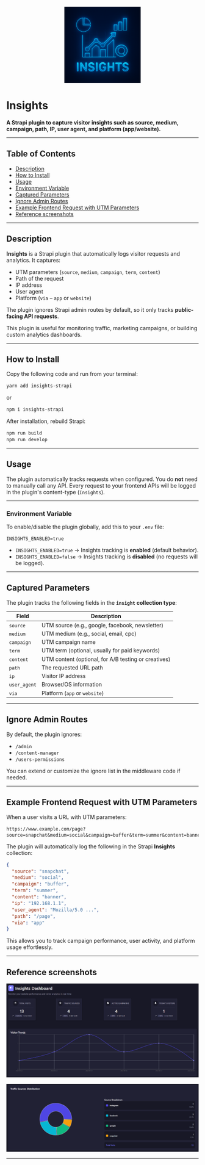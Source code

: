 <p align="center">
  <img src="./logo.png" width="200" alt="Logo" />
</p>

# Insights

**A Strapi plugin to capture visitor insights such as source, medium, campaign, path, IP, user agent, and platform (app/website).**

---

## Table of Contents

- [Description](#description)  
- [How to Install](#how-to-install)  
- [Usage](#usage)  
- [Environment Variable](#environment-variable)  
- [Captured Parameters](#captured-parameters)  
- [Ignore Admin Routes](#ignore-admin-routes)  
- [Example Frontend Request with UTM Parameters](#example-frontend-request-with-utm-parameters)
- [Reference screenshots](#reference-screenshots)
---

## Description

**Insights** is a Strapi plugin that automatically logs visitor requests and analytics. It captures:

- UTM parameters (`source`, `medium`, `campaign`, `term`, `content`)  
- Path of the request  
- IP address  
- User agent  
- Platform (`via` – `app` or `website`)  

The plugin ignores Strapi admin routes by default, so it only tracks **public-facing API requests**.

This plugin is useful for monitoring traffic, marketing campaigns, or building custom analytics dashboards.

---

## How to Install

Copy the following code and run from your terminal:

```bash
yarn add insights-strapi
```

or

```bash
npm i insights-strapi
```

After installation, rebuild Strapi:

```bash
npm run build
npm run develop
```

---

## Usage

The plugin automatically tracks requests when configured. You do **not** need to manually call any API. Every request to your frontend APIs will be logged in the plugin's content-type (`Insights`).

---

### Environment Variable

To enable/disable the plugin globally, add this to your `.env` file:

```env
INSIGHTS_ENABLED=true
```

- `INSIGHTS_ENABLED=true` → Insights tracking is **enabled** (default behavior).  
- `INSIGHTS_ENABLED=false` → Insights tracking is **disabled** (no requests will be logged).  

---

## Captured Parameters

The plugin tracks the following fields in the **`insight` collection type**:

| Field       | Description                                            |
|------------|--------------------------------------------------------|
| `source`   | UTM source (e.g., google, facebook, newsletter)       |
| `medium`   | UTM medium (e.g., social, email, cpc)                |
| `campaign` | UTM campaign name                                      |
| `term`     | UTM term (optional, usually for paid keywords)        |
| `content`  | UTM content (optional, for A/B testing or creatives)  |
| `path`     | The requested URL path                                  |
| `ip`       | Visitor IP address                                     |
| `user_agent` | Browser/OS information                               |
| `via`      | Platform (`app` or `website`)                          |

---

## Ignore Admin Routes

By default, the plugin ignores:

- `/admin`  
- `/content-manager`  
- `/users-permissions`  

You can extend or customize the ignore list in the middleware code if needed.

---

## Example Frontend Request with UTM Parameters

When a user visits a URL with UTM parameters:

```
https://www.example.com/page?source=snapchat&medium=social&campaign=buffer&term=summer&content=banner&via=app
```

The plugin will automatically log the following in the Strapi **Insights** collection:

```json
{
  "source": "snapchat",
  "medium": "social",
  "campaign": "buffer",
  "term": "summer",
  "content": "banner",
  "ip": "192.168.1.1",
  "user_agent": "Mozilla/5.0 ...",
  "path": "/page",
  "via": "app"
}
```

This allows you to track campaign performance, user activity, and platform usage effortlessly.

---

## Reference screenshots

<p align="center">
  <img src="./screen1.png" alt="Logo" />
</p>

<p align="center">
  <img src="./screen2.png" alt="Logo" />
</p>

---
